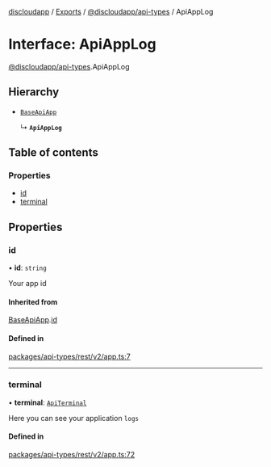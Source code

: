 [discloudapp](../README.md) / [Exports](../modules.md) / [@discloudapp/api-types](../modules/discloudapp_api_types.md) / ApiAppLog

# Interface: ApiAppLog

[@discloudapp/api-types](../modules/discloudapp_api_types.md).ApiAppLog

## Hierarchy

- [`BaseApiApp`](discloudapp_api_types.BaseApiApp.md)

  ↳ **`ApiAppLog`**

## Table of contents

### Properties

- [id](discloudapp_api_types.ApiAppLog.md#id)
- [terminal](discloudapp_api_types.ApiAppLog.md#terminal)

## Properties

### id

• **id**: `string`

Your app id

#### Inherited from

[BaseApiApp](discloudapp_api_types.BaseApiApp.md).[id](discloudapp_api_types.BaseApiApp.md#id)

#### Defined in

[packages/api-types/rest/v2/app.ts:7](https://github.com/discloud/discloud.app/blob/d2f41b0/packages/api-types/rest/v2/app.ts#L7)

___

### terminal

• **terminal**: [`ApiTerminal`](discloudapp_api_types.ApiTerminal.md)

Here you can see your application `logs`

#### Defined in

[packages/api-types/rest/v2/app.ts:72](https://github.com/discloud/discloud.app/blob/d2f41b0/packages/api-types/rest/v2/app.ts#L72)
